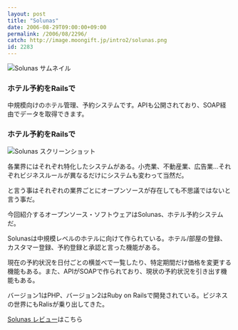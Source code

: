 ```yaml
---
layout: post
title: "Solunas"
date: 2006-08-29T09:00:00+09:00
permalink: /2006/08/2296/
catch: http://image.moongift.jp/intro2/solunas.png
id: 2283
---
```

 ![Solunas サムネイル](http://image.moongift.jp/intro2/solunas.t.png "Solunas サムネイル")
  

### ホテル予約をRailsで
  
中規模向けのホテル管理、予約システムです。APIも公開されており、SOAP経由でデータを取得できます。  
<!--more-->  

### ホテル予約をRailsで
  

![Solunas スクリーンショット](http://image.moongift.jp/intro2/solunas.png "Solunas スクリーンショット")

  

各業界にはそれぞれ特化したシステムがある。小売業、不動産業、広告業…それぞれビジネスルールが異なるだけにシステムも変わって当然だ。

  

と言う事はそれぞれの業界ごとにオープンソースが存在しても不思議ではないと言う事だ。

  

今回紹介するオープンソース・ソフトウェアはSolunas、ホテル予約システムだ。

  

Solunasは中規模レベルのホテルに向けて作られている。ホテル/部屋の登録、カスタマー登録、予約登録と承認と言った機能がある。

  

現在の予約状況を日付ごとの横並べで一覧したり、特定期間だけ価格を変更する機能もある。また、APIがSOAPで作られており、現状の予約状況を引き出す機能もある。

  

バージョン1はPHP、バージョン2はRuby on Railsで開発されている。ビジネスの世界にもRalisが乗り出してきた。

  

[Solunas レビュー](http://oss.moongift.jp/review/i-2301.html)はこちら

